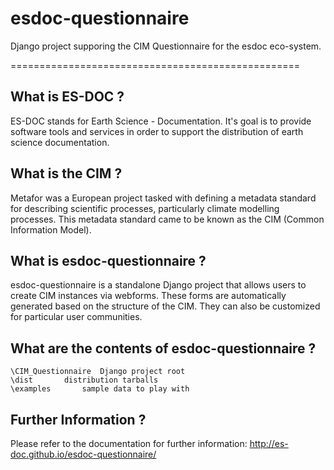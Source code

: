 esdoc-questionnaire
===============

Django project supporing the CIM Questionnaire for the esdoc eco-system.


==================================================

What is ES-DOC ?
--------------------------------------

ES-DOC stands for Earth Science - Documentation.  It's goal is to provide software tools and services in order to support the distribution of earth science documentation.


What is the CIM ?
--------------------------------------

Metafor was a European project tasked with defining a metadata standard for describing scientific processes, particularly climate modelling processes.  This metadata standard came to be known as the CIM (Common Information Model).


What is esdoc-questionnaire ?
--------------------------------------

esdoc-questionnaire is a standalone Django project that allows users to create CIM instances via webforms.  These forms are automatically generated based on the structure of the CIM.  They can also be customized for particular user communities. 



What are the contents of esdoc-questionnaire ?
--------------------------------------

    \CIM_Questionnaire	Django project root
    \dist		distribution tarballs
    \examples		sample data to play with


Further Information ?
--------------------------------------

Please refer to the documentation for further information: http://es-doc.github.io/esdoc-questionnaire/
